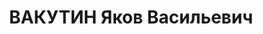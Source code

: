 ---
title: ВАКУТИН Яков Васильевич
description: "Род. в 1891, Уфимская губ., с. Аскино, обр.: среднее. Проживал: г. Якутск.\
  \ Судовой механик ГУСМП, затем капитан парохода \"Партизан Щетинкин\" Енисейского\
  \ пароходства \n  Арестован 02.02.1937. Обв.: к.-р. агитация. Приговор: ВК ВС СССР,\
  \ 18.04.1937 – ВМН. Расстрелян 18.04.1937, в г. Красноярске. \n  Реабилитирован\
  \ ВК ВС СССР 10.06.1958"
---